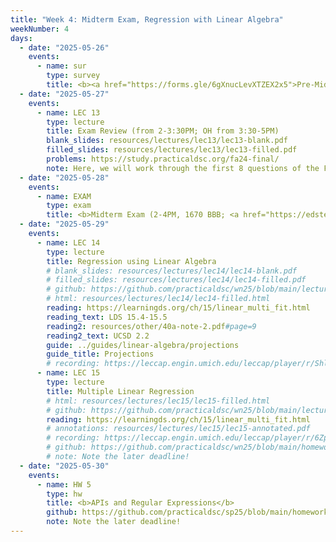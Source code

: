```yaml
---
title: "Week 4: Midterm Exam, Regression with Linear Algebra"
weekNumber: 4
days:
  - date: "2025-05-26"
    events:
      - name: sur
        type: survey
        title: <b><a href="https://forms.gle/6gXnucLevXTZEX2x5">Pre-Midterm Survey</a></b>
  - date: "2025-05-27"
    events:
      - name: LEC 13
        type: lecture
        title: Exam Review (from 2-3:30PM; OH from 3:30-5PM)
        blank_slides: resources/lectures/lec13/lec13-blank.pdf
        filled_slides: resources/lectures/lec13/lec13-filled.pdf
        problems: https://study.practicaldsc.org/fa24-final/
        note: Here, we will work through the first 8 questions of the Fall 2024 Final Exam (back when the Final was cumulative).
  - date: "2025-05-28"
    events:
      - name: EXAM
        type: exam
        title: <b>Midterm Exam (2-4PM, 1670 BBB; <a href="https://edstem.org/us/courses/78535/discussion/6727704">details here</a>)</b>
  - date: "2025-05-29"
    events:
      - name: LEC 14
        type: lecture
        title: Regression using Linear Algebra
        # blank_slides: resources/lectures/lec14/lec14-blank.pdf
        # filled_slides: resources/lectures/lec14/lec14-filled.pdf
        # github: https://github.com/practicaldsc/wn25/blob/main/lectures/lec14/
        # html: resources/lectures/lec14/lec14-filled.html
        reading: https://learningds.org/ch/15/linear_multi_fit.html
        reading_text: LDS 15.4-15.5
        reading2: resources/other/40a-note-2.pdf#page=9
        reading2_text: UCSD 2.2
        guide: ../guides/linear-algebra/projections
        guide_title: Projections
        # recording: https://leccap.engin.umich.edu/leccap/player/r/ShljO9
      - name: LEC 15
        type: lecture
        title: Multiple Linear Regression
        # html: resources/lectures/lec15/lec15-filled.html
        # github: https://github.com/practicaldsc/wn25/blob/main/lectures/lec15/
        reading: https://learningds.org/ch/15/linear_multi_fit.html
        # annotations: resources/lectures/lec15/lec15-annotated.pdf
        # recording: https://leccap.engin.umich.edu/leccap/player/r/6Zpa1q
        # github: https://github.com/practicaldsc/wn25/blob/main/homeworks/hw07/hw07.ipynb
        # note: Note the later deadline!
  - date: "2025-05-30"
    events:
      - name: HW 5
        type: hw
        title: <b>APIs and Regular Expressions</b>
        github: https://github.com/practicaldsc/sp25/blob/main/homeworks/hw05/hw05.ipynb
        note: Note the later deadline!
---
```

